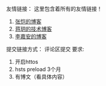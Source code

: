 友情链接：
这里包含着所有的友情链接！

1. [张恺的博客](https://kaispace.com.cn)
2. [蒋玥的技术博客](https://blog.likecoding.ooo)
3. [李嘉安的博客](https://www.lijiaan.tk)

提交链接方式：
评论区提交
要求:
1. 开启httos
2. hsts preload 3个月
3. 有博文（看具体内容）
